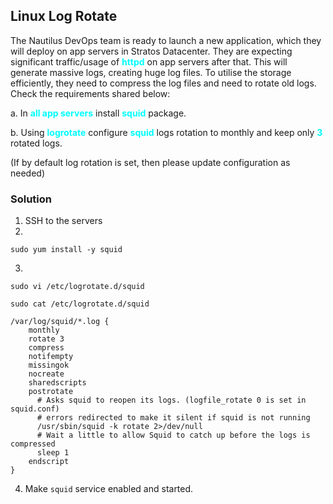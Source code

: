 ## Linux Log Rotate

The Nautilus DevOps team is ready to launch a new application, which they will deploy on app servers in Stratos Datacenter. They are expecting significant traffic/usage of <span style='color:cyan'>**httpd**</span> on app servers after that. This will generate massive logs, creating huge log files. To utilise the storage efficiently, they need to compress the log files and need to rotate old logs. Check the requirements shared below:



a. In <span style='color:cyan'>**all app servers**</span> install <span style='color:cyan'>**squid**</span> package.


b. Using <span style='color:cyan'>**logrotate**</span> configure <span style='color:cyan'>**squid**</span> logs rotation to monthly and keep only <span style='color:cyan'>**3**</span> rotated logs.


(If by default log rotation is set, then please update configuration as needed)

### Solution

1. SSH to the servers
2. 
```
sudo yum install -y squid
```
3. 
```
sudo vi /etc/logrotate.d/squid
```
```
sudo cat /etc/logrotate.d/squid
```
```
/var/log/squid/*.log {
    monthly
    rotate 3
    compress
    notifempty
    missingok
    nocreate
    sharedscripts
    postrotate
      # Asks squid to reopen its logs. (logfile_rotate 0 is set in squid.conf)
      # errors redirected to make it silent if squid is not running
      /usr/sbin/squid -k rotate 2>/dev/null
      # Wait a little to allow Squid to catch up before the logs is compressed
      sleep 1
    endscript
}
```

4. Make ```squid``` service enabled and started.